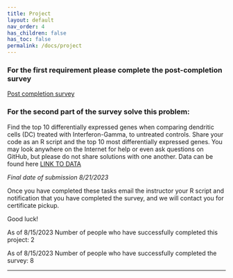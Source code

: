 ```yaml
---
title: Project
layout: default
nav_order: 4
has_children: false
has_toc: false
permalink: /docs/project
---
```


### For the first requirement please complete the post-completion survey
[Post completion survey](https://tulane.co1.qualtrics.com/jfe/form/SV_ezl3waRM6dcCWRo)

### For the second part of the survey solve this problem:
Find the top 10 differentially expressed genes when comparing dendritic cells (DC) treated with Interferon-Gamma, to untreated controls.
Share your code as an R script and the top 10 most differentially expressed genes. You may look anywhere on the Internet for help or even ask questions on GitHub, but please do not share solutions with one another.
Data can be found here [LINK TO DATA](https://tulane.box.com/s/7bs56dhan7ajhoj7suyjzo45t46e59rs)

*Final date of submission 8/21/2023*

Once you have completed these tasks email the instructor your R script and notification that you have completed the survey, and we will contact you for certificate pickup.

Good luck!

As of 8/15/2023 Number of people who have successfully completed this project: 2

As of 8/15/2023 Number of people who have successfully completed the survey: 8

----
[Just the Docs]: https://just-the-docs.github.io/just-the-docs/
[GitHub Pages]: https://docs.github.com/en/pages
[README]: https://github.com/just-the-docs/just-the-docs-template/blob/main/README.md
[Jekyll]: https://jekyllrb.com
[GitHub Pages / Actions workflow]: https://github.blog/changelog/2022-07-27-github-pages-custom-github-actions-workflows-beta/
[use this template]: https://github.com/just-the-docs/just-the-docs-template/generate
